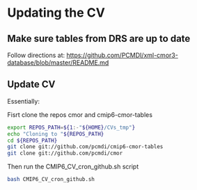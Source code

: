 # Updating the CV

## Make sure tables from DRS are up to date

Follow directions at: 
https://github.com/PCMDI/xml-cmor3-database/blob/master/README.md

## Update CV

Essentially:

Fisrt clone the repos cmor and cmip6-cmor-tables
```bash
export REPOS_PATH=${1:-"${HOME}/CVs_tmp"}
echo "Cloning to "${REPOS_PATH}
cd ${REPOS_PATH}
git clone git://github.com/pcmdi/cmip6-cmor-tables
git clone git://github.com/pcmdi/cmor
```

Then run the CMIP6_CV_cron_github.sh script

```bash
bash CMIP6_CV_cron_github.sh
```
